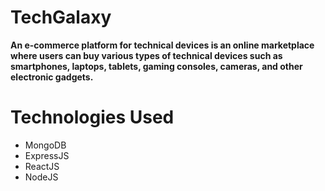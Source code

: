 <h1>TechGalaxy</h1>

 <b>An e-commerce platform for technical devices is an online marketplace where users can buy various types of technical devices such as smartphones, laptops, tablets,          gaming consoles, cameras, and other electronic gadgets.</b>


<h1>Technologies Used</h1>
<ul>
 <li>MongoDB</li>
 <li>ExpressJS</li>
 <li>ReactJS</li>
 <li>NodeJS</li>
 
 </ul>
